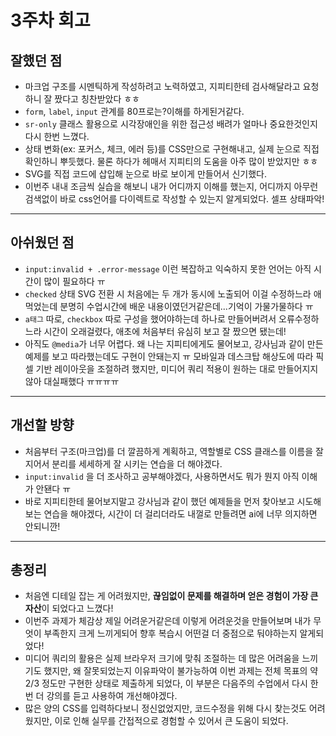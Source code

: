 # 3주차 회고

## 잘했던 점

- 마크업 구조를 시멘틱하게 작성하려고 노력하였고, 지피티한테 검사해달라고 요청하니 잘 짰다고 칭찬받았다 ㅎㅎ
- `form`, `label`, `input` 관계를 80프로는?이해를 하게된거같다.
- `sr-only` 클래스 활용으로 시각장애인을 위한 접근성 배려가 얼마나 중요한것인지 다시 한번 느꼈다.
- 상태 변화(ex: 포커스, 체크, 에러 등)를 CSS만으로 구현해내고, 실제 눈으로 직접 확인하니 뿌듯했다. 물론 하다가 헤매서 지피티의 도움을 아주 많이 받았지만 ㅎㅎ
- SVG를 직접 코드에 삽입해 눈으로 바로 보이게 만들어서 신기했다.
- 이번주 내내 조금씩 실습을 해보니 내가 어디까지 이해를 했는지, 어디까지 아무런 검색없이 바로 css언어를 다이렉트로 작성할 수 있는지 알게되었다. 셀프 상태파악!

---

## 아쉬웠던 점

- `input:invalid + .error-message` 이런 복잡하고 익숙하지 못한 언어는 아직 시간이 많이 필요하다 ㅠ
- `checked` 상태 SVG 전환 시 처음에는 두 개가 동시에 노출되어 이걸 수정하느라 애먹었는데 분명히 수업시간에 배운 내용이였던거같은데...기억이 가물가물하다 ㅠ
-  `a태그` 따로, `checkbox` 따로 구성을 했어야하는데 하나로 만들어버려서 오류수정하느라 시간이 오래걸렸다, 애초에 처음부터 유심히 보고 잘 짰으면 됐는데!
-  아직도 `@media`가 너무 어렵다. 왜 나는 지피티에게도 물어보고, 강사님과 같이 만든 예제를 보고 따라했는데도 구현이 안돼는지 ㅠ 모바일과 데스크탑 해상도에 따라 픽셀 기반 레이아웃을 조절하려 했지만, 미디어 쿼리 적용이 원하는 대로 만들어지지 않아 대실패했다 ㅠㅠㅠㅠ

---

## 개선할 방향

- 처음부터 구조(마크업)를 더 깔끔하게 계획하고, 역할별로 CSS 클래스를 이름을 잘 지어서 분리를 세세하게 잘 시키는 연습을 더 해야겠다.
- `input:invalid` 을 더 조사하고 공부해야겠다, 사용하면서도 뭐가 뭔지 아직 이해가 안됀다 ㅠ
- 바로 지피티한테 물어보지말고 강사님과 같이 했던 예제들을 먼저 찾아보고 시도해보는 연습을 해야겠다, 시간이 더 걸리더라도 내껄로 만들려면 ai에 너무 의지하면 안되니깐!

---

## 총정리

- 처음엔 디테일 잡는 게 어려웠지만, **끊임없이 문제를 해결하며 얻은 경험이 가장 큰 자산**이 되었다고 느꼈다!
- 이번주 과제가 체감상 제일 어려운거같은데 이렇게 어려운것을 만들어보며 내가 무엇이 부족한지 크게 느끼게되어 향후 복습시 어떤걸 더 중점으로 둬야하는지 알게되었다!
- 미디어 쿼리의 활용은 실제 브라우저 크기에 맞춰 조절하는 데 많은 어려움을 느끼기도 했지만, 왜 잘못되었는지 이유파악이 불가능하여 이번 과제는 전체 목표의 약 2/3 정도만 구현한 상태로 제출하게 되었다, 이 부분은 다음주의 수업에서 다시 한번 더 강의를 듣고 사용하여 개선해야겠다.
- 많은 양의 CSS를 입력하다보니 정신없었지만, 코드수정을 위해 다시 찾는것도 어려웠지만, 이로 인해 실무를 간접적으로 경험할 수 있어서 큰 도움이 되었다.


